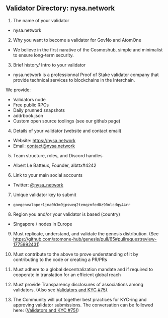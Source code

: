 ## Validator Directory: nysa.network

1) The name of your validator

- nysa.network

2) Why you want to become a validator for GovNo and AtomOne

- We believe in the first narative of the Cosmoshub, simple and minimalist to ensure long-term security.

3) Brief history/ Intro to your validator

- nysa.network is a professionnal Proof of Stake validator company that provide technical services to blockchains in the Interchain.

We provide:

- Validators node
- Free public RPCs
- Daily prunned snapshots
- addrbook.json
- Custom open source toolings (see our github page)

4) Details of your validator (website and contact email)

- Website: https://nysa.network
- Email: contact@nysa.network

5) Team structure, roles, and Discord handles

- Albert Le Batteux, Founder, albttx#4242

6) Link to your main social accounts

- Twitter: [@nysa_network](https://twitter.com/nysa_network)

7) Unique validator key to submit

- `govgenvaloper1jna0h3m9jpsweq2temqznfed0z90nlcdqy44rr`

8) Region you and/or your validator is based (country)

- Singapore / nodes in Europe

9) Must replicate, understand, and validate the genesis distribution. (See https://github.com/atomone-hub/genesis/pull/65#pullrequestreview-1775992431)

10) Must contribute to the above to prove understanding of it by contributing to the code or creating a PR/PRs

11) Must adhere to a global decentralization mandate and if required to cooperate in translation for an efficient global reach

12) Must provide Transparency disclosures of associations among validators. (Also see [Validators and KYC #75](https://github.com/atomone-hub/genesis/issues/75#issue-2034573094)).

13) The Community will put together best practices for KYC-ing and approving validator submissions. The conversation can be followed here: ([Validators and KYC #75)](https://github.com/atomone-hub/genesis/issues/75#issue-2034573094))

